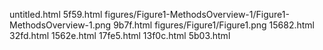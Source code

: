 untitled.html
5f59.html
figures/Figure1-MethodsOverview-1/Figure1-MethodsOverview-1.png
9b7f.html
figures/Figure1/Figure1.png
15682.html
32fd.html
1562e.html
17fe5.html
13f0c.html
5b03.html
